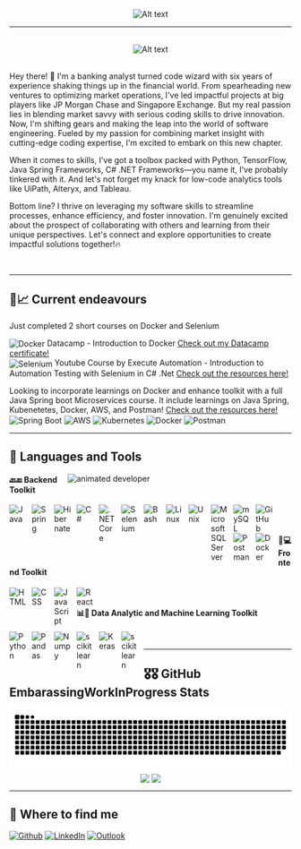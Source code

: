 <div align="center">
<img src="https://github.com/jeremylyb/jeremylyb/assets/96461868/f1e5586a-cf9c-4cb1-97b6-3e9c1436500b" alt="Alt text">
</div>

---
<br>

<div align="center">
<img src="https://github.com/jeremylyb/jeremylyb/assets/96461868/32e73b86-d2f6-496b-bf8c-1a845b8c106c" alt="Alt text" width="900" height="70">
</div>

<br>

<p>
Hey there! 👋 I'm a banking analyst turned code wizard with six years of experience shaking things up in the financial world. From spearheading new ventures to optimizing market operations, I've led impactful projects at big players like JP Morgan Chase and Singapore Exchange. But my real passion lies in blending market savvy with serious coding skills to drive innovation. Now, I'm shifting gears and making the leap into the world of software engineering. Fueled by my passion for combining market insight with cutting-edge coding expertise, I'm excited to embark on this new chapter.

When it comes to skills, I've got a toolbox packed with Python, TensorFlow, Java Spring Frameworks, C# .NET Frameworks—you name it, I've probably tinkered with it. And let's not forget my knack for low-code analytics tools like UiPath, Alteryx, and Tableau.

Bottom line? I thrive on leveraging my software skills to streamline processes, enhance efficiency, and foster innovation. I'm genuinely excited about the prospect of collaborating with others and learning from their unique perspectives. Let's connect and explore opportunities to create impactful solutions together!🔥

</p >

<br>

---
<h2> 🎯📈 Current endeavours </h2>
Just completed 2 short courses on Docker and Selenium <br>


  <img align="center" alt="Docker" width="20px" src="https://cdn.jsdelivr.net/gh/devicons/devicon@latest/icons/docker/docker-plain-wordmark.svg"/> Datacamp - Introduction to Docker
  <a href="https://www.datacamp.com/statement-of-accomplishment/course/d2b4633595e343b01b513975566d743485fc40a5?raw=1">Check out my Datacamp certificate!</a> <br>
  <img align="center" alt="Selenium" width="20px" src="https://cdn.jsdelivr.net/gh/devicons/devicon@latest/icons/selenium/selenium-original.svg" /> Youtube Course by Execute Automation - Introduction to Automation Testing with Selenium in C# .Net
  <a href="https://www.youtube.com/watch?v=ANHMNIUPNSY&list=PL6tu16kXT9Pr50Bu96uf9z4rNxMTVTIxm">Check out the resources here!</a>

Looking to incorporate learnings on Docker and enhance toolkit with a full Java Spring boot Microservices course. 
It include learnings on Java Spring, Kubenetetes, Docker, AWS, and Postman! <a href="https://www.youtube.com/watch?v=BLlEgtp2_i8&t=136s"> Check out the resources here!</a> <br>
<img align="center" alt="Spring Boot" width="20px" src="https://cdn.jsdelivr.net/gh/devicons/devicon@latest/icons/spring/spring-original-wordmark.svg" />
<img align="center" alt="AWS" width="20px" src="https://cdn.jsdelivr.net/gh/devicons/devicon@latest/icons/amazonwebservices/amazonwebservices-plain-wordmark.svg" />
<img align="center" alt="Kubernetes" width="20px" src="https://cdn.jsdelivr.net/gh/devicons/devicon@latest/icons/kubernetes/kubernetes-plain-wordmark.svg" />
<img align="center" alt="Docker" width="20px" src="https://cdn.jsdelivr.net/gh/devicons/devicon@latest/icons/docker/docker-plain-wordmark.svg" />
<img align="center" alt="Postman" width="20px" src="https://cdn.jsdelivr.net/gh/devicons/devicon@latest/icons/postman/postman-original.svg" />

---

  
<h2> 🧰 Languages and Tools</h2>

<div>
<img align="right" alt="animated developer" width="400" src="https://mir-s3-cdn-cf.behance.net/project_modules/hd/06f21a161921919.63cd7887d0a70.gif"/>
</div>
    
<h4> 🔙🔚 Backend Toolkit </h4> 
 <img align="left" alt="Java" width="30px" style="padding-right:10px;" src="https://cdn.jsdelivr.net/gh/devicons/devicon/icons/java/java-original.svg"/>
 <img align="left" alt="Spring" width="30px" style="padding-right:10px;" src="https://cdn.jsdelivr.net/gh/devicons/devicon/icons/spring/spring-original.svg" />
 <img align="left" alt="Hibernate" width="30px" style="padding-right:10px;" src="https://cdn.jsdelivr.net/gh/devicons/devicon@latest/icons/hibernate/hibernate-plain-wordmark.svg" />
 <img align="left" alt="C#" width="30px" style="padding-right:10px;" src="https://cdn.jsdelivr.net/gh/devicons/devicon@latest/icons/csharp/csharp-original.svg" />
 <img align="left" alt=".NET Core" width="30px" style="padding-right:10px;" src="https://cdn.jsdelivr.net/gh/devicons/devicon@latest/icons/dotnetcore/dotnetcore-original.svg" />
 <img align="left" alt="Selenium" width="30px" style="padding-right:10px;" src="https://cdn.jsdelivr.net/gh/devicons/devicon@latest/icons/selenium/selenium-original.svg" />
 <img align="left" alt="Bash" width="30px" style="padding-right:10px;" src="https://cdn.jsdelivr.net/gh/devicons/devicon/icons/bash/bash-original.svg" />
 <img align="left" alt="Linux" width="30px" style="padding-right:10px;" src="https://cdn.jsdelivr.net/gh/devicons/devicon/icons/linux/linux-original.svg" />
 <img align="left" alt="Unix" width="30px" style="padding-right:10px;" src="https://cdn.jsdelivr.net/gh/devicons/devicon@latest/icons/unix/unix-original.svg" />
 <img align="left" alt="MicrosoftSQLServer" width="30px" style="padding-right:10px;" src="https://cdn.jsdelivr.net/gh/devicons/devicon@latest/icons/microsoftsqlserver/microsoftsqlserver-original.svg" />
 <img align="left" alt="mySQL" width="30px" style="padding-right:10px;" src="https://cdn.jsdelivr.net/gh/devicons/devicon@latest/icons/mysql/mysql-original-wordmark.svg" />
 <img align="left" alt="GitHub" width="30px" style="padding-right:10px;" src="https://cdn.jsdelivr.net/gh/devicons/devicon/icons/github/github-original.svg" />
 <img align="left" alt="Postman" width="30px" style="padding-right:10px;" src="https://cdn.jsdelivr.net/gh/devicons/devicon@latest/icons/postman/postman-original.svg" />
 <img align="left" alt="Docker" width="30px" style="padding-right:10px;" src="https://cdn.jsdelivr.net/gh/devicons/devicon@latest/icons/docker/docker-plain-wordmark.svg" />

<br>

</div>

<br>

<div>

<h4> 📲💻 Frontend Toolkit </h4>
<img align="left" alt="HTML" width="30px" style="padding-right:10px;" src="https://cdn.jsdelivr.net/gh/devicons/devicon/icons/html5/html5-plain.svg" />
<img align="left" alt="CSS" width="30px" style="padding-right:10px;" src="https://cdn.jsdelivr.net/gh/devicons/devicon/icons/css3/css3-plain.svg" />
<img align="left" alt="JavaScript" width="30px" style="padding-right:10px;" src="https://cdn.jsdelivr.net/gh/devicons/devicon/icons/javascript/javascript-plain.svg" />
<img align="left" alt="React" width="30px" style="padding-right:10px;" src="https://cdn.jsdelivr.net/gh/devicons/devicon/icons/react/react-original.svg" />


</div>

<br>

<div>
  
<h4> 📊🎯 Data Analytic and Machine Learning Toolkit </h4>
<img align="left" alt="Python" width="30px" style="padding-right:10px;" src="https://cdn.jsdelivr.net/gh/devicons/devicon@latest/icons/python/python-original.svg" />
<img align="left" alt="Pandas" width="30px" style="padding-right:10px;" src="https://cdn.jsdelivr.net/gh/devicons/devicon@latest/icons/pandas/pandas-original-wordmark.svg" />
<img align="left" alt="Numpy" width="30px" style="padding-right:10px;" src="https://cdn.jsdelivr.net/gh/devicons/devicon@latest/icons/numpy/numpy-plain-wordmark.svg" />
<img align="left" alt="scikitlearn" width="30px" style="padding-right:10px;" src="https://cdn.jsdelivr.net/gh/devicons/devicon@latest/icons/scikitlearn/scikitlearn-original.svg" />
<img align="left" alt="Keras" width="30px" style="padding-right:10px;" src="https://cdn.jsdelivr.net/gh/devicons/devicon@latest/icons/keras/keras-original.svg" />
<img align="left" alt="scikitlearn" width="30px" style="padding-right:10px;" src="https://cdn.jsdelivr.net/gh/devicons/devicon@latest/icons/tensorflow/tensorflow-original.svg" />

<br>

</div>

<hr>

<h2> 🎖️🎖️ GitHub EmbarassingWorkInProgress Stats </h2>
<div align= "center">
<picture>
  <source
    media="(prefers-color-scheme: dark)"
    srcset="https://raw.githubusercontent.com/platane/snk/output/github-contribution-grid-snake-dark.svg"
  />
  <source
    media="(prefers-color-scheme: light)"
    srcset="https://raw.githubusercontent.com/platane/snk/output/github-contribution-grid-snake.svg"
  />
  <img
    alt="github contribution grid snake animation"
    src="https://raw.githubusercontent.com/platane/snk/output/github-contribution-grid-snake.svg"
  />
</picture>
</div>
<div align= "center">
    <img src="https://github-readme-stats.vercel.app/api?username=jeremylyb&show_icons=true&theme=onedark" width="550" align="center"> 
    <img src="https://github-readme-stats.vercel.app/api/top-langs/?username=jeremylyb&theme=onedark" width="280" align="center">
</div>

<hr>

<h2> 🔎 Where to find me </h2>
<p>
  <a href="https://github.com/jeremylyb" target="_blank"><img alt="Github" src="https://img.shields.io/badge/GitHub-%2312100E.svg?&style=for-the-badge&logo=Github&logoColor=white" /></a> 
  <a href="https://www.linkedin.com/in/jeremylamyanbin" target="_blank"><img alt="LinkedIn" src="https://img.shields.io/badge/linkedin-%230077B5.svg?&style=for-the-badge&logo=linkedin&logoColor=white" /></a> 
  <a href="jeremylamyanbin@outlook.com" target="_blank"><img alt="Outlook" src="https://img.shields.io/badge/Microsoft_Outlook-0078D4?style=for-the-badge&logo=microsoft-outlook&logoColor=white" /></a>
</p>




